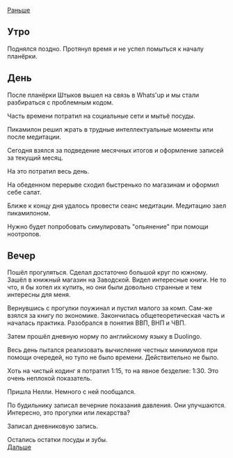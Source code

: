 [Раньше](2020.11.30.md)  
## Утро
Поднялся поздно. Протянул время и не успел помыться к началу планёрки.
## День
После планёрки Штыков вышел на связь в Whats'up и мы стали разбираться с проблемным кодом.

Часть времени потратил на социальные сети и мытьё посуды.

Пикамилон решил жрать в трудные интеллектуальные моменты или после медитации.

Сегодня взялся за подведение месячных итогов и оформление записей за текущий месяц. 

На это потратил весь день.

На обеденном перерыве сходил быстренько по магазинам и оформил себе салат.

Ближе к концу дня удалось провести сеанс медитации. Медитацию заел пикамилоном.

Нужно будет попробовать симулировать "опьянение" при помощи ноотропов.
## Вечер
Пошёл прогуляться. Сделал достаточно большой круг по южному. Зашёл в книжный магазин на Заводской. Видел интересные книги. Не то что, я бы хотел их купить, но они были довольно странные и тем интересны для меня.

Вернувшись с прогулки поужинал и пустил малого за комп. Сам-же взялся за книгу по экономике. Закончилась общетеоретическая часть и началась практика. Разобрался в понятия ВВП, ВНП и ЧВП.

Затем прошёл дневную норму по английскому языку в Duolingo.

Весь день пытался реализовать вычисление честных минимумов при помощи очередей, но тупо не было времени. Действительно не было.

Хоть на чистый кодинг я потратил 1:15, то на явное безделие: 1:30. Это очень неплохой показатель.

Пришла Нелли. Немного с ней пообщался.

По будильнику записал вечерние показания давления. Они улучшаются. Интересно, это прогулки или лекарства?

Записал дневниковую запись.

Остались остатки посуды и зубы.  
[Дальше](2020.12.02.md)
